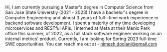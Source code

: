 Hi, 
I am currently pursuing a Master's degree in Computer Science from San Jose State Universtiy (2021 - 2023)
I have a bachelor's degree in Computer Engineering and almost 3 years of full--time work experience in backend software development. I spent a majority of my time developing microservices and RESTful APIs.
I interned at Meta at their Menlo Park office this summer, of 2022, as a full stack software engineer working on an internal metrics' product.
Currently, I am looking for Spring 2023 full-time SWE opportunities.
You can reach me out at - nimesh.doolani@gmail.com

<!---
nimesh13/nimesh13 is a ✨ special ✨ repository because its `README.md` (this file) appears on your GitHub profile.
You can click the Preview link to take a look at your changes.
--->
